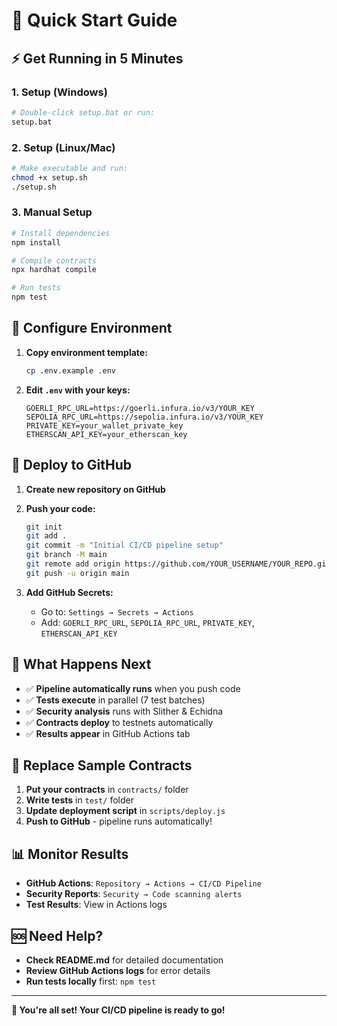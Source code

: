 # 🚀 Quick Start Guide

## ⚡ Get Running in 5 Minutes

### 1. **Setup (Windows)**
```bash
# Double-click setup.bat or run:
setup.bat
```

### 2. **Setup (Linux/Mac)**
```bash
# Make executable and run:
chmod +x setup.sh
./setup.sh
```

### 3. **Manual Setup**
```bash
# Install dependencies
npm install

# Compile contracts
npx hardhat compile

# Run tests
npm test
```

## 🔑 **Configure Environment**

1. **Copy environment template:**
   ```bash
   cp .env.example .env
   ```

2. **Edit `.env` with your keys:**
   ```env
   GOERLI_RPC_URL=https://goerli.infura.io/v3/YOUR_KEY
   SEPOLIA_RPC_URL=https://sepolia.infura.io/v3/YOUR_KEY
   PRIVATE_KEY=your_wallet_private_key
   ETHERSCAN_API_KEY=your_etherscan_key
   ```

## 🚀 **Deploy to GitHub**

1. **Create new repository on GitHub**
2. **Push your code:**
   ```bash
   git init
   git add .
   git commit -m "Initial CI/CD pipeline setup"
   git branch -M main
   git remote add origin https://github.com/YOUR_USERNAME/YOUR_REPO.git
   git push -u origin main
   ```

3. **Add GitHub Secrets:**
   - Go to: `Settings → Secrets → Actions`
   - Add: `GOERLI_RPC_URL`, `SEPOLIA_RPC_URL`, `PRIVATE_KEY`, `ETHERSCAN_API_KEY`

## 🎯 **What Happens Next**

- ✅ **Pipeline automatically runs** when you push code
- ✅ **Tests execute** in parallel (7 test batches)
- ✅ **Security analysis** runs with Slither & Echidna
- ✅ **Contracts deploy** to testnets automatically
- ✅ **Results appear** in GitHub Actions tab

## 🔄 **Replace Sample Contracts**

1. **Put your contracts** in `contracts/` folder
2. **Write tests** in `test/` folder
3. **Update deployment script** in `scripts/deploy.js`
4. **Push to GitHub** - pipeline runs automatically!

## 📊 **Monitor Results**

- **GitHub Actions**: `Repository → Actions → CI/CD Pipeline`
- **Security Reports**: `Security → Code scanning alerts`
- **Test Results**: View in Actions logs

## 🆘 **Need Help?**

- **Check README.md** for detailed documentation
- **Review GitHub Actions logs** for error details
- **Run tests locally** first: `npm test`

---

**🎉 You're all set! Your CI/CD pipeline is ready to go!** 